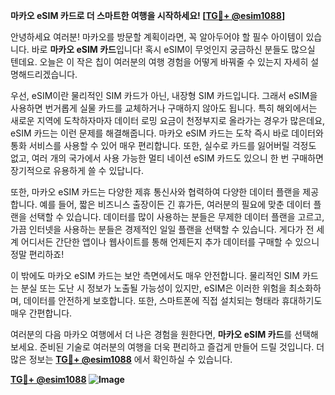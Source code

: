 **마카오 eSIM 카드로 더 스마트한 여행을 시작하세요! [[TG💪+ @esim1088](https://t.me/s/esim1088)]**

안녕하세요 여러분! 마카오를 방문할 계획이라면, 꼭 알아두어야 할 필수 아이템이 있습니다. 바로 **마카오 eSIM 카드**입니다! 혹시 eSIM이 무엇인지 궁금하신 분들도 많으실 텐데요. 오늘은 이 작은 칩이 여러분의 여행 경험을 어떻게 바꿔줄 수 있는지 자세히 설명해드리겠습니다.

우선, eSIM이란 물리적인 SIM 카드가 아닌, 내장형 SIM 카드입니다. 그래서 eSIM을 사용하면 번거롭게 실물 카드를 교체하거나 구매하지 않아도 됩니다. 특히 해외에서는 새로운 지역에 도착하자마자 데이터 로밍 요금이 천정부지로 올라가는 경우가 많은데요, eSIM 카드는 이런 문제를 해결해줍니다. 마카오 eSIM 카드는 도착 즉시 바로 데이터와 통화 서비스를 사용할 수 있어 매우 편리합니다. 또한, 실수로 카드를 잃어버릴 걱정도 없고, 여러 개의 국가에서 사용 가능한 멀티 네이션 eSIM 카드도 있으니 한 번 구매하면 장기적으로 유용하게 쓸 수 있답니다.

또한, 마카오 eSIM 카드는 다양한 제휴 통신사와 협력하여 다양한 데이터 플랜을 제공합니다. 예를 들어, 짧은 비즈니스 출장이든 긴 휴가든, 여러분의 필요에 맞춘 데이터 플랜을 선택할 수 있습니다. 데이터를 많이 사용하는 분들은 무제한 데이터 플랜을 고르고, 가끔 인터넷을 사용하는 분들은 경제적인 일일 플랜을 선택할 수 있습니다. 게다가 전 세계 어디서든 간단한 앱이나 웹사이트를 통해 언제든지 추가 데이터를 구매할 수 있으니 정말 편리하죠!

이 밖에도 마카오 eSIM 카드는 보안 측면에서도 매우 안전합니다. 물리적인 SIM 카드는 분실 또는 도난 시 정보가 노출될 가능성이 있지만, eSIM은 이러한 위험을 최소화하며, 데이터를 안전하게 보호합니다. 또한, 스마트폰에 직접 설치되는 형태라 휴대하기도 매우 간편합니다.

여러분의 다음 마카오 여행에서 더 나은 경험을 원한다면, **마카오 eSIM 카드**를 선택해보세요. 준비된 기술로 여러분의 여행을 더욱 편리하고 즐겁게 만들어 드릴 것입니다. 더 많은 정보는 **[TG💪+ @esim1088](https://t.me/s/esim1088)** 에서 확인하실 수 있습니다.

**[TG💪+ @esim1088](https://t.me/s/esim1088) ![Image](https://i.postimg.cc/Y0z9fWf4/image.png)**